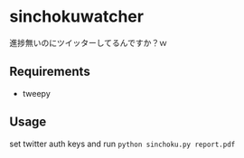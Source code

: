 # sinchokuwatcher
進捗無いのにツイッターしてるんですか？ｗ

## Requirements
 * tweepy

## Usage
 set twitter auth keys and run
 `python sinchoku.py report.pdf`
